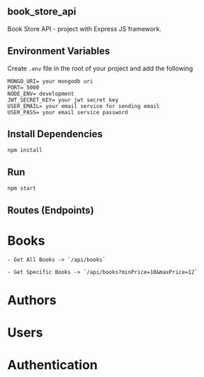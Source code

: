 ## book_store_api

Book Store API - project with Express JS framework.

## Environment Variables

Create `.env` file in the root of your project and add the following

```
MONGO_URI= your mongodb uri
PORT= 5000
NODE_ENV= development
JWT_SECRET_KEY= your jwt secret key
USER_EMAIL= your email service for sending email
USER_PASS= your email service password
```

## Install Dependencies

```
npm install
```

## Run

```
npm start
```

## Routes (Endpoints)

# Books

```
- Get All Books -> `/api/books`

- Get Specific Books -> `/api/books?minPrice=10&maxPrice=12`

```

# Authors

# Users

# Authentication

